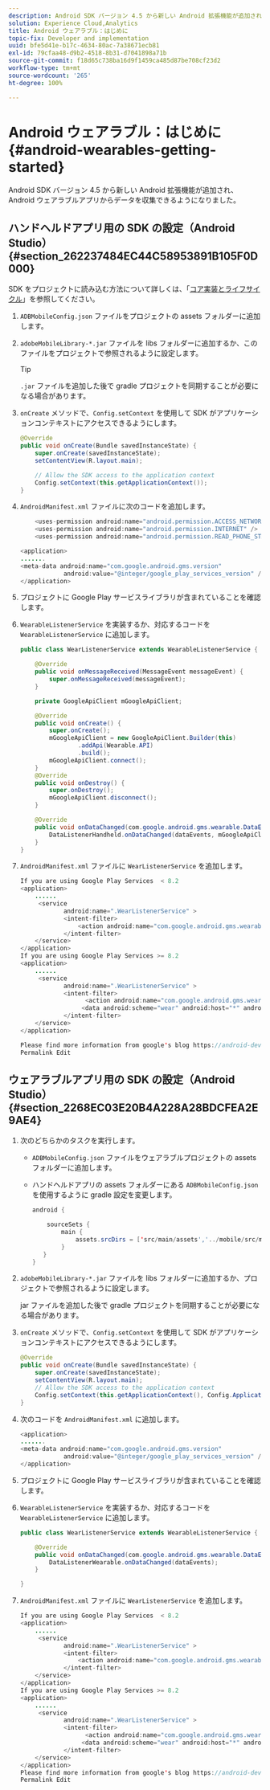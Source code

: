 ```yaml
---
description: Android SDK バージョン 4.5 から新しい Android 拡張機能が追加され、Android ウェアラブルアプリからデータを収集できるようになりました。
solution: Experience Cloud,Analytics
title: Android ウェアラブル：はじめに
topic-fix: Developer and implementation
uuid: bfe5d41e-b17c-4634-80ac-7a38671ecb81
exl-id: 79cfaa48-d9b2-4518-8b31-d7041898a71b
source-git-commit: f18d65c738ba16d9f1459ca485d87be708cf23d2
workflow-type: tm+mt
source-wordcount: '265'
ht-degree: 100%

---
```


# Android ウェアラブル：はじめに {#android-wearables-getting-started}

Android SDK バージョン 4.5 から新しい Android 拡張機能が追加され、Android ウェアラブルアプリからデータを収集できるようになりました。

## ハンドヘルドアプリ用の SDK の設定（Android Studio）  {#section_262237484EC44C58953891B105F0D000}

SDK をプロジェクトに読み込む方法について詳しくは、「[コア実装とライフサイクル](/help/android/getting-started/dev-qs.md)」を参照してください。

1. `ADBMobileConfig.json` ファイルをプロジェクトの assets フォルダーに追加します。
1. `adobeMobileLibrary-*.jar` ファイルを libs フォルダーに追加するか、このファイルをプロジェクトで参照されるように設定します。

   >[!TIP]
   >
   >`.jar` ファイルを追加した後で gradle プロジェクトを同期することが必要になる場合があります。

1. `onCreate` メソッドで、`Config.setContext` を使用して SDK がアプリケーションコンテキストにアクセスできるようにします。

   ```java
   @Override 
   public void onCreate(Bundle savedInstanceState) { 
       super.onCreate(savedInstanceState); 
       setContentView(R.layout.main); 
   
       // Allow the SDK access to the application context 
       Config.setContext(this.getApplicationContext()); 
   }
   ```

1. `AndroidManifest.xml` ファイルに次のコードを追加します。

   ```java
       <uses-permission android:name="android.permission.ACCESS_NETWORK_STATE" /> 
       <uses-permission android:name="android.permission.INTERNET" /> 
       <uses-permission android:name="android.permission.READ_PHONE_STATE" /> 
   
   <application> 
   ....... 
   <meta-data android:name="com.google.android.gms.version" 
               android:value="@integer/google_play_services_version" /> 
   </application>
   ```

1. プロジェクトに Google Play サービスライブラリが含まれていることを確認します。
1. `WearableListenerService` を実装するか、対応するコードを `WearableListenerService` に追加します。

   ```java
   public class WearListenerService extends WearableListenerService { 
   
       @Override 
       public void onMessageReceived(MessageEvent messageEvent) { 
           super.onMessageReceived(messageEvent); 
       } 
   
       private GoogleApiClient mGoogleApiClient; 
   
       @Override 
       public void onCreate() { 
           super.onCreate(); 
           mGoogleApiClient = new GoogleApiClient.Builder(this) 
                   .addApi(Wearable.API) 
                   .build(); 
           mGoogleApiClient.connect(); 
       } 
       @Override 
       public void onDestroy() { 
           super.onDestroy(); 
           mGoogleApiClient.disconnect(); 
       } 
   
       @Override 
       public void onDataChanged(com.google.android.gms.wearable.DataEventBuffer dataEvents) { 
           DataListenerHandheld.onDataChanged(dataEvents, mGoogleApiClient, this); 
       } 
   }
   ```

1. `AndroidManifest.xml` ファイルに `WearListenerService` を追加します。

   ```java
   If you are using Google Play Services  < 8.2 
   <application> 
       ...... 
        <service 
               android:name=".WearListenerService" > 
               <intent-filter> 
                   <action android:name="com.google.android.gms.wearable.BIND_LISTENER" /> 
               </intent-filter> 
       </service> 
   </application> 
   If you are using Google Play Services >= 8.2 
   <application> 
       ...... 
        <service 
               android:name=".WearListenerService" > 
               <intent-filter> 
                     <action android:name="com.google.android.gms.wearable.DATA_CHANGED" /> 
                    <data android:scheme="wear" android:host="*" android:pathPrefix="/abdmobile" /> 
               </intent-filter> 
       </service> 
   </application> 
   
   Please find more information from google's blog https://android-developers.googleblog.com/2016/04/deprecation-of-bindlistener.html. 
   Permalink Edit
   ```

## ウェアラブルアプリ用の SDK の設定（Android Studio）  {#section_2268EC03E20B4A228A28BDCFEA2E9AE4}

1. 次のどちらかのタスクを実行します。

   * `ADBMobileConfig.json` ファイルをウェアラブルプロジェクトの assets フォルダーに追加します。
   * ハンドヘルドアプリの assets フォルダーにある `ADBMobileConfig.json` を使用するように gradle 設定を変更します。

      ```java
      android { 
      
          sourceSets { 
              main { 
                  assets.srcDirs = ['src/main/assets','../mobile/src/main/assets'] 
              } 
         } 
      }
      ```

1. `adobeMobileLibrary-*.jar` ファイルを libs フォルダーに追加するか、プロジェクトで参照されるように設定します。

   jar ファイルを追加した後で gradle プロジェクトを同期することが必要になる場合があります。

1. `onCreate` メソッドで、`Config.setContext` を使用して SDK がアプリケーションコンテキストにアクセスできるようにします。

   ```java
   @Override 
   public void onCreate(Bundle savedInstanceState) { 
       super.onCreate(savedInstanceState); 
       setContentView(R.layout.main);      
       // Allow the SDK access to the application context 
       Config.setContext(this.getApplicationContext(), Config.ApplicationType.APPLICATION_TYPE_WEARABLE); 
   }
   ```

1. 次のコードを `AndroidManifest.xml` に追加します。

   ```java
   <application> 
   ....... 
   <meta-data android:name="com.google.android.gms.version" 
               android:value="@integer/google_play_services_version" /> 
   </application>
   ```

1. プロジェクトに Google Play サービスライブラリが含まれていることを確認します。
1. `WearableListenerService` を実装するか、対応するコードを `WearableListenerService` に追加します。

   ```java
   public class WearListenerService extends WearableListenerService { 
   
       @Override 
       public void onDataChanged(com.google.android.gms.wearable.DataEventBuffer dataEvents) { 
           DataListenerWearable.onDataChanged(dataEvents); 
       } 
   
   }
   ```

1. `AndroidManifest.xml` ファイルに `WearListenerService` を追加します。

   ```java
   If you are using Google Play Services  < 8.2 
   <application> 
       ...... 
        <service 
               android:name=".WearListenerService" > 
               <intent-filter> 
                   <action android:name="com.google.android.gms.wearable.BIND_LISTENER" /> 
               </intent-filter> 
       </service> 
   </application> 
   If you are using Google Play Services >= 8.2 
   <application> 
       ...... 
        <service 
               android:name=".WearListenerService" > 
               <intent-filter> 
                     <action android:name="com.google.android.gms.wearable.DATA_CHANGED" /> 
                    <data android:scheme="wear" android:host="*" android:pathPrefix="/abdmobile" /> 
               </intent-filter> 
       </service> 
   </application> 
   Please find more information from google's blog https://android-developers.googleblog.com/2016/04/deprecation-of-bindlistener.html. 
   Permalink Edit
   ```

